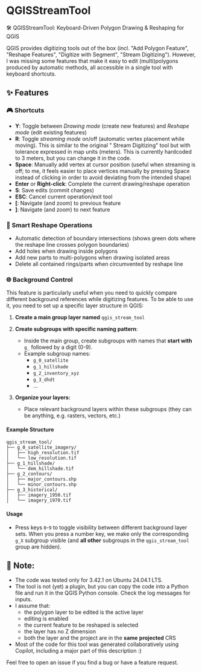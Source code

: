 # QGISStreamTool

🛠️ QGISStreamTool: Keyboard-Driven Polygon Drawing & Reshaping for QGIS

QGIS provides digitizing tools out of the box (incl. "Add Polygon Feature", "Reshape Features", "Digitize with
Segment", "Stream Digitizing"). However, I was missing some features that make it easy to edit (multi)polygons produced
by automatic methods, all accessible in a single tool with keyboard shortcuts.

## ✨ Features

### 🎮 Shortcuts

- **Y**: Toggle between _Drawing mode_ (create new features) and _Reshape mode_ (edit existing features)
- **R**: Toggle _streaming mode_ on/off (automatic vertex placement while moving). This is similar to the original "
  Stream Digitizing" tool but with tolerance expressed in map units (meters). This is currently hardcoded to 3 meters,
  but you can change it in the code.
- **Space**: Manually add vertex at cursor position (useful when streaming is off; to me, it feels easier to place
  vertices manually by pressing Space instead of clicking in order to avoid deviating from the intended shape)
- **Enter** or **Right-click**: Complete the current drawing/reshape operation
- **S**: Save edits (commit changes)
- **ESC**: Cancel current operation/exit tool
- **[**: Navigate (and zoom) to previous feature
- **]**: Navigate (and zoom) to next feature

### 🔄 Smart Reshape Operations

- Automatic detection of boundary intersections (shows green dots where the reshape line crosses polygon boundaries)
- Add holes when drawing inside polygons
- Add new parts to multi-polygons when drawing isolated areas
- Delete all contained rings/parts when circumvented by reshape line

### 🌐 Background Control

This feature is particularly useful when you need to quickly compare different background references while digitizing
features.
To be able to use it, you need to set up a specific layer structure in QGIS:

1. **Create a main group layer named** `qgis_stream_tool`
2. **Create subgroups with specific naming pattern**:
    - Inside the main group, create subgroups with names that **start with** `g_` followed by a digit (0-9).
    - Example subgroup names:
        - `g_0_satellite`
        - `g_1_hillshade`
        - `g_2_inventory_xyz`
        - `g_3_dhdt`
        - ...

3. **Organize your layers:**
    - Place relevant background layers within these subgroups (they can be anything, e.g. rasters, vectors, etc.)

#### Example Structure

```
qgis_stream_tool/
├── g_0_satellite_imagery/
│   ├── high_resolution.tif
│   └── low_resolution.tif
├── g_1_hillshade/
│   └── dem_hillshade.tif
├── g_2_contours/
│   ├── major_contours.shp
│   └── minor_contours.shp
├── g_3_historical/
│   ├── imagery_1950.tif
│   └── imagery_1970.tif
```

#### Usage

- Press keys `0`-`9` to toggle visibility between different background layer sets. When you press a number key, we make
  only the corresponding `g_X` subgroup visible (and **all other** subgroups in the `qgis_stream_tool` group are
  hidden).

## 🤖 Note:

- The code was tested only for 3.42.1 on Ubuntu 24.04.1 LTS.
- The tool is not (yet) a plugin, but you can copy the code into a Python file and run it in the QGIS Python console.
  Check the log messages for inputs.
- I assume that:
  - the polygon layer to be edited is the active layer
  - editing is enabled 
  - the current feature to be reshaped is selected
  - the layer has no Z dimension
  - both the layer and the project are in the **same** **projected** CRS
- Most of the code for this tool was generated collaboratively using Copilot, including a major part of this
  description :)

Feel free to open an issue if you find a bug or have a feature request.

